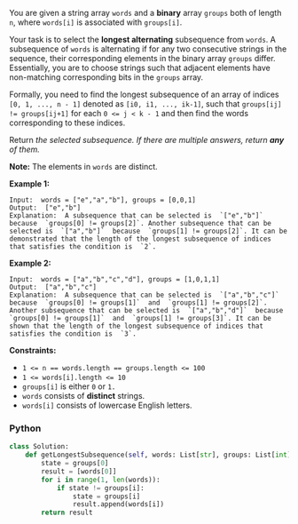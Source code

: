 You are given a string array  `words`  and a  **binary**  array  `groups`  both of length  `n`, where  `words[i]`  is associated with  `groups[i]`.

Your task is to select the  **longest alternating**  subsequence  from  `words`. A subsequence of  `words`  is alternating if for any two consecutive strings in the sequence, their corresponding elements in the binary array  `groups`  differ. Essentially, you are to choose strings such that adjacent elements have non-matching corresponding bits in the  `groups`  array.

Formally, you need to find the longest subsequence of an array of indices  `[0, 1, ..., n - 1]`  denoted as  `[i0, i1, ..., ik-1]`, such that  `groups[ij] != groups[ij+1]`  for each  `0 <= j < k - 1`  and then find the words corresponding to these indices.

Return  _the selected subsequence. If there are multiple answers, return  **any**  of them._

**Note:**  The elements in  `words`  are distinct.

**Example 1:**
```
Input:  words = ["e","a","b"], groups = [0,0,1]
Output:  ["e","b"]
Explanation:  A subsequence that can be selected is  `["e","b"]`  because  `groups[0] != groups[2]`. Another subsequence that can be selected is  `["a","b"]`  because  `groups[1] != groups[2]`. It can be demonstrated that the length of the longest subsequence of indices that satisfies the condition is  `2`.
```

**Example 2:**
```
Input:  words = ["a","b","c","d"], groups = [1,0,1,1]
Output:  ["a","b","c"]
Explanation:  A subsequence that can be selected is  `["a","b","c"]`  because  `groups[0] != groups[1]`  and  `groups[1] != groups[2]`. Another subsequence that can be selected is  `["a","b","d"]`  because  `groups[0] != groups[1]`  and  `groups[1] != groups[3]`. It can be shown that the length of the longest subsequence of indices that satisfies the condition is  `3`.
```

**Constraints:**

-   `1 <= n == words.length == groups.length <= 100`
-   `1 <= words[i].length <= 10`
-   `groups[i]`  is either  `0`  or  `1.`
-   `words`  consists of  **distinct**  strings.
-   `words[i]`  consists of lowercase English letters.


### Python

```python
class Solution:
    def getLongestSubsequence(self, words: List[str], groups: List[int]) -> List[str]:
        state = groups[0]
        result = [words[0]]
        for i in range(1, len(words)):
            if state != groups[i]:
                state = groups[i]
                result.append(words[i])
        return result
```